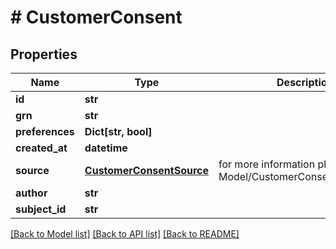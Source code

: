 # # CustomerConsent


## Properties 


Name | Type | Description | Notes
------------ | ------------- | ------------- | -------------
**id**| **str** |   | [optional]
**grn**| **str** |   | [optional]
**preferences**| **Dict[str, bool]** |   | [optional]
**created_at**| **datetime** |   | [optional]
**source**| [**CustomerConsentSource**](CustomerConsentSource.md) |  for more information please, see Model/CustomerConsentSource.php  | [optional] [default to CustomerConsentSource.UNKNOWN]
**author**| **str** |   | [optional]
**subject_id**| **str** |   | [optional]


[[Back to Model list]](../../README.md#models) [[Back to API list]](../../README.md#endpoints) [[Back to README]](../../README.md)

